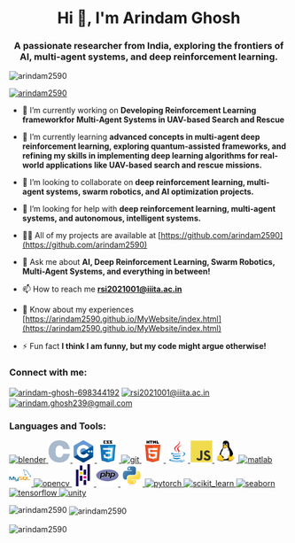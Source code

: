 <h1 align="center">Hi 👋, I'm Arindam Ghosh</h1>
<h3 align="center">A passionate researcher from India, exploring the frontiers of AI, multi-agent systems, and deep reinforcement learning.</h3>

<p align="left"> <img src="https://komarev.com/ghpvc/?username=arindam2590&label=Profile%20views&color=0e75b6&style=flat" alt="arindam2590" /> </p>

<p align="left"> <a href="https://github.com/ryo-ma/github-profile-trophy"><img src="https://github-profile-trophy.vercel.app/?username=arindam2590" alt="arindam2590" /></a> </p>

- 🔭 I’m currently working on **Developing Reinforcement Learning frameworkfor Multi-Agent Systems in UAV-based Search and Rescue**

- 🌱 I’m currently learning **advanced concepts in multi-agent deep reinforcement learning, exploring quantum-assisted frameworks, and refining my skills in implementing deep learning algorithms for real-world applications like UAV-based search and rescue missions.**

- 👯 I’m looking to collaborate on **deep reinforcement learning, multi-agent systems, swarm robotics, and AI optimization projects.**

- 🤝 I’m looking for help with **deep reinforcement learning, multi-agent systems, and autonomous, intelligent systems.**

- 👨‍💻 All of my projects are available at [https://github.com/arindam2590](https://github.com/arindam2590)

- 💬 Ask me about **AI, Deep Reinforcement Learning, Swarm Robotics, Multi-Agent Systems, and everything in between!**

- 📫 How to reach me **rsi2021001@iiita.ac.in**

- 📄 Know about my experiences [https://arindam2590.github.io/MyWebsite/index.html](https://arindam2590.github.io/MyWebsite/index.html)

- ⚡ Fun fact **I think I am funny, but my code might argue otherwise!**

<h3 align="left">Connect with me:</h3>
<p align="left">
<a href="https://linkedin.com/in/arindam-ghosh-698344192" target="blank"><img align="center" src="https://raw.githubusercontent.com/rahuldkjain/github-profile-readme-generator/master/src/images/icons/Social/linked-in-alt.svg" alt="arindam-ghosh-698344192" height="30" width="40" /></a>
<a href="https://kaggle.com/rsi2021001@iiita.ac.in" target="blank"><img align="center" src="https://raw.githubusercontent.com/rahuldkjain/github-profile-readme-generator/master/src/images/icons/Social/kaggle.svg" alt="rsi2021001@iiita.ac.in" height="30" width="40" /></a>
<a href="https://www.leetcode.com/arindam.ghosh239@gmail.com" target="blank"><img align="center" src="https://raw.githubusercontent.com/rahuldkjain/github-profile-readme-generator/master/src/images/icons/Social/leet-code.svg" alt="arindam.ghosh239@gmail.com" height="30" width="40" /></a>
</p>

<h3 align="left">Languages and Tools:</h3>
<p align="left"> <a href="https://www.blender.org/" target="_blank" rel="noreferrer"> <img src="https://download.blender.org/branding/community/blender_community_badge_white.svg" alt="blender" width="40" height="40"/> </a> <a href="https://www.cprogramming.com/" target="_blank" rel="noreferrer"> <img src="https://raw.githubusercontent.com/devicons/devicon/master/icons/c/c-original.svg" alt="c" width="40" height="40"/> </a> <a href="https://www.w3schools.com/cpp/" target="_blank" rel="noreferrer"> <img src="https://raw.githubusercontent.com/devicons/devicon/master/icons/cplusplus/cplusplus-original.svg" alt="cplusplus" width="40" height="40"/> </a> <a href="https://www.w3schools.com/css/" target="_blank" rel="noreferrer"> <img src="https://raw.githubusercontent.com/devicons/devicon/master/icons/css3/css3-original-wordmark.svg" alt="css3" width="40" height="40"/> </a> <a href="https://git-scm.com/" target="_blank" rel="noreferrer"> <img src="https://www.vectorlogo.zone/logos/git-scm/git-scm-icon.svg" alt="git" width="40" height="40"/> </a> <a href="https://www.w3.org/html/" target="_blank" rel="noreferrer"> <img src="https://raw.githubusercontent.com/devicons/devicon/master/icons/html5/html5-original-wordmark.svg" alt="html5" width="40" height="40"/> </a> <a href="https://www.java.com" target="_blank" rel="noreferrer"> <img src="https://raw.githubusercontent.com/devicons/devicon/master/icons/java/java-original.svg" alt="java" width="40" height="40"/> </a> <a href="https://developer.mozilla.org/en-US/docs/Web/JavaScript" target="_blank" rel="noreferrer"> <img src="https://raw.githubusercontent.com/devicons/devicon/master/icons/javascript/javascript-original.svg" alt="javascript" width="40" height="40"/> </a> <a href="https://www.linux.org/" target="_blank" rel="noreferrer"> <img src="https://raw.githubusercontent.com/devicons/devicon/master/icons/linux/linux-original.svg" alt="linux" width="40" height="40"/> </a> <a href="https://www.mathworks.com/" target="_blank" rel="noreferrer"> <img src="https://upload.wikimedia.org/wikipedia/commons/2/21/Matlab_Logo.png" alt="matlab" width="40" height="40"/> </a> <a href="https://www.mysql.com/" target="_blank" rel="noreferrer"> <img src="https://raw.githubusercontent.com/devicons/devicon/master/icons/mysql/mysql-original-wordmark.svg" alt="mysql" width="40" height="40"/> </a> <a href="https://opencv.org/" target="_blank" rel="noreferrer"> <img src="https://www.vectorlogo.zone/logos/opencv/opencv-icon.svg" alt="opencv" width="40" height="40"/> </a> <a href="https://pandas.pydata.org/" target="_blank" rel="noreferrer"> <img src="https://raw.githubusercontent.com/devicons/devicon/2ae2a900d2f041da66e950e4d48052658d850630/icons/pandas/pandas-original.svg" alt="pandas" width="40" height="40"/> </a> <a href="https://www.php.net" target="_blank" rel="noreferrer"> <img src="https://raw.githubusercontent.com/devicons/devicon/master/icons/php/php-original.svg" alt="php" width="40" height="40"/> </a> <a href="https://www.python.org" target="_blank" rel="noreferrer"> <img src="https://raw.githubusercontent.com/devicons/devicon/master/icons/python/python-original.svg" alt="python" width="40" height="40"/> </a> <a href="https://pytorch.org/" target="_blank" rel="noreferrer"> <img src="https://www.vectorlogo.zone/logos/pytorch/pytorch-icon.svg" alt="pytorch" width="40" height="40"/> </a> <a href="https://scikit-learn.org/" target="_blank" rel="noreferrer"> <img src="https://upload.wikimedia.org/wikipedia/commons/0/05/Scikit_learn_logo_small.svg" alt="scikit_learn" width="40" height="40"/> </a> <a href="https://seaborn.pydata.org/" target="_blank" rel="noreferrer"> <img src="https://seaborn.pydata.org/_images/logo-mark-lightbg.svg" alt="seaborn" width="40" height="40"/> </a> <a href="https://www.tensorflow.org" target="_blank" rel="noreferrer"> <img src="https://www.vectorlogo.zone/logos/tensorflow/tensorflow-icon.svg" alt="tensorflow" width="40" height="40"/> </a> <a href="https://unity.com/" target="_blank" rel="noreferrer"> <img src="https://www.vectorlogo.zone/logos/unity3d/unity3d-icon.svg" alt="unity" width="40" height="40"/> </a> </p>

<p><img align="left" src="https://github-readme-stats.vercel.app/api/top-langs?username=arindam2590&show_icons=true&locale=en&layout=compact" alt="arindam2590" /></p>

<p>&nbsp;<img align="center" src="https://github-readme-stats.vercel.app/api?username=arindam2590&show_icons=true&locale=en" alt="arindam2590" /></p>

<p><img align="center" src="https://github-readme-streak-stats.herokuapp.com/?user=arindam2590&" alt="arindam2590" /></p>

